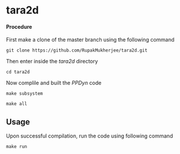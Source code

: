 # tara2d

#### Procedure
First make a clone of the master branch using the following command
```shell
git clone https://github.com/RupakMukherjee/tara2d.git
```
Then enter inside the *tara2d* directory 
```shell
cd tara2d
```
Now complile and built the *PPDyn* code
```shell
make subsystem
``` 

```shell
make all
``` 
Usage
-----
Upon successful compilation, run the code using following command
```shell
make run
```
